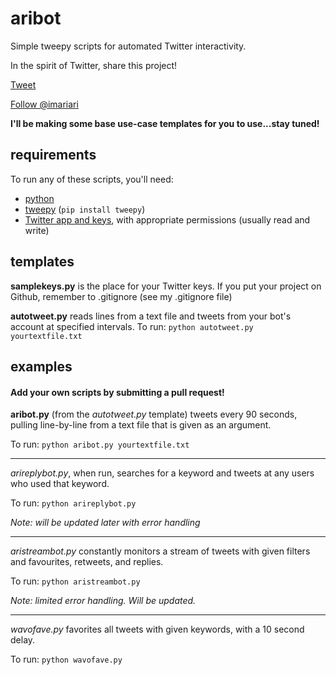 # aribot
Simple tweepy scripts for automated Twitter interactivity.

In the spirit of Twitter, share this project!

<a href="https://twitter.com/share" class="twitter-share-button" data-url="http://github.com/arirawr/aribot" data-text="Simple tweepy scripts for automated Twitter interactivity:" data-via="imariari" data-related="imariari" data-hashtags="python,twitter,botbotbot">Tweet</a>
<script>!function(d,s,id){var js,fjs=d.getElementsByTagName(s)[0],p=/^http:/.test(d.location)?'http':'https';if(!d.getElementById(id)){js=d.createElement(s);js.id=id;js.src=p+'://platform.twitter.com/widgets.js';fjs.parentNode.insertBefore(js,fjs);}}(document, 'script', 'twitter-wjs');</script>

<a href="https://twitter.com/imariari" class="twitter-follow-button" data-show-count="false">Follow @imariari</a>
<script>!function(d,s,id){var js,fjs=d.getElementsByTagName(s)[0],p=/^http:/.test(d.location)?'http':'https';if(!d.getElementById(id)){js=d.createElement(s);js.id=id;js.src=p+'://platform.twitter.com/widgets.js';fjs.parentNode.insertBefore(js,fjs);}}(document, 'script', 'twitter-wjs');</script>

__I'll be making some base use-case templates for you to use...stay tuned!__

## requirements

To run any of these scripts, you'll need:
- [python](https://www.python.org/downloads/)
- [tweepy](https://github.com/tweepy/tweepy) (`pip install tweepy`)
- [Twitter app and keys](https://apps.twitter.com/), with appropriate permissions (usually read and write)

## templates

__samplekeys.py__ is the place for your Twitter keys. If you put your project on Github, remember to .gitignore (see my .gitignore file)

__autotweet.py__ reads lines from a text file and tweets from your bot's account at specified intervals. To run: `python autotweet.py yourtextfile.txt`

## examples

#### Add your own scripts by submitting a pull request!

__aribot.py__ (from the _autotweet.py_ template) tweets every 90 seconds, pulling line-by-line from a text file that is given as an argument.

To run: 
`python aribot.py yourtextfile.txt`

---

_arireplybot.py_, when run, searches for a keyword and tweets at any users who used that keyword.

To run:
`python arireplybot.py`

_Note: will be updated later with error handling_

---

_aristreambot.py_ constantly monitors a stream of tweets with given filters and favourites, retweets, and replies.

To run:
`python aristreambot.py`

_Note: limited error handling. Will be updated._

---

_wavofave.py_ favorites all tweets with given keywords, with a 10 second delay.

To run:
`python wavofave.py`
